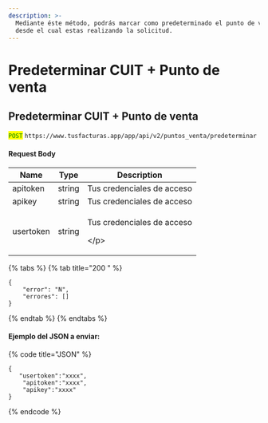 ```yaml
---
description: >-
  Mediante éste método, podrás marcar como predeterminado el punto de venta,
  desde el cual estas realizando la solicitud.
---
```


# Predeterminar CUIT + Punto de venta



## Predeterminar CUIT + Punto de venta

<mark style="color:green;">`POST`</mark> `https://www.tusfacturas.app/app/api/v2/puntos_venta/predeterminar`

#### Request Body

| Name      | Type   | Description                               |
| --------- | ------ | ----------------------------------------- |
| apitoken  | string | Tus credenciales de acceso                |
| apikey    | string | Tus credenciales de acceso                |
| usertoken | string | <p>Tus credenciales de acceso</p><p>\</p> |

{% tabs %}
{% tab title="200 " %}
```
{
	"error": "N",
	"errores": [] 
}
```
{% endtab %}
{% endtabs %}

#### Ejemplo del JSON a enviar:

{% code title="JSON" %}
```
{
   "usertoken":"xxxx",
    "apitoken":"xxxx",
    "apikey":"xxxx" 
}
```
{% endcode %}

##
